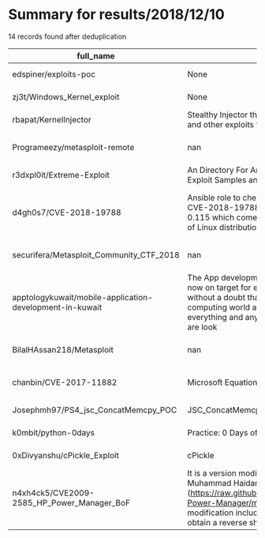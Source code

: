 
# Summary for results/2018/12/10
    
14 records found after deduplication

| full_name | description | html_url | matched_list | matched_count | pushed_at | size | stargazers_count | language | forks_count | vul_ids |
|----------------------------------------------------------|------------------------------------------------------------------------------------------------------------------------------------------------------------------------------------------------------------------------------------------------------------------|-----------------------------------------------------------------------------|------------------------------------------------------|-----------------|---------------------------|--------|--------------------|------------|---------------|--------------------|
| edspiner/exploits-poc | None | https://github.com/edspiner/exploits-poc | ['exploit'] | 1 | 2018-12-10 14:45:35+00:00 | 1 | 0 | | 0 | [] |
| zj3t/Windows_Kernel_exploit | None | https://github.com/zj3t/Windows_Kernel_exploit | ['exploit'] | 1 | 2018-12-10 08:50:01+00:00 | 98 | 1 | | 0 | [] |
| rbapat/KernelInjector | Stealthy Injector that leverages a vulnerable driver and other exploits to remain undetected | https://github.com/rbapat/KernelInjector | ['exploit'] | 1 | 2018-12-10 09:48:38+00:00 | 464 | 25 | C | 17 | [] |
| Programeezy/metasploit-remote | nan | https://github.com/Programeezy/metasploit-remote | ['metasploit module OR payload'] | 1 | 2018-12-10 10:12:12+00:00 | 4 | 0 | | 0 | [] |
| r3dxpl0it/Extreme-Exploit | An Directory For Archiving Non-Robust Exploits, Exploit Samples and Malware Samples/Parts | https://github.com/r3dxpl0it/Extreme-Exploit | ['exploit'] | 1 | 2018-12-10 16:28:15+00:00 | 8 | 3 | C | 2 | [] |
| d4gh0s7/CVE-2018-19788 | Ansible role to check the vulnerability tracked as CVE-2018-19788, impacts PolicyKit version 0.115 which comes pre-installed on a wide range of Linux distributions | https://github.com/d4gh0s7/CVE-2018-19788 | ['cve poc', 'cve-2', 'exploit', 'vulnerability poc'] | 4 | 2018-12-10 15:57:47+00:00 | 25 | 3 | Shell | 0 | ['CVE-2018-19788'] |
| securifera/Metasploit_Community_CTF_2018 | nan | https://github.com/securifera/Metasploit_Community_CTF_2018 | ['metasploit module OR payload'] | 1 | 2018-12-10 07:14:26+00:00 | 3624 | 1 | Python | 1 | [] |
| apptologykuwait/mobile-application-development-in-kuwait | The App development market in the Kuwait is right now on target for every investor. This can be said without a doubt that apps are the future of our computing world and there is an app for almost everything and anything in the world. The investors are look | https://github.com/apptologykuwait/mobile-application-development-in-kuwait | ['exploit'] | 1 | 2018-12-10 05:40:00+00:00 | 0 | 0 | | 0 | [] |
| BilalHAssan218/Metasploit | nan | https://github.com/BilalHAssan218/Metasploit | ['metasploit module OR payload'] | 1 | 2018-12-10 11:02:13+00:00 | 5 | 0 | Ruby | 0 | [] |
| chanbin/CVE-2017-11882 | Microsoft Equation 3.0/Convert python2 to python3 | https://github.com/chanbin/CVE-2017-11882 | ['cve-2'] | 1 | 2018-12-10 11:18:50+00:00 | 118 | 0 | Python | 0 | ['CVE-2017-11882'] |
| Josephmh97/PS4_jsc_ConcatMemcpy_POC | JSC_ConcatMemcpy Webkit Exploit POC | https://github.com/Josephmh97/PS4_jsc_ConcatMemcpy_POC | ['exploit'] | 1 | 2018-12-10 12:05:42+00:00 | 0 | 4 | HTML | 8 | [] |
| k0mbit/python-0days | Practice: 0 Days off. | https://github.com/k0mbit/python-0days | ['0day'] | 1 | 2018-12-10 14:45:55+00:00 | 14 | 0 | nan | 0 | [] |
| 0xDivyanshu/cPickle_Exploit | cPickle | https://github.com/0xDivyanshu/cPickle_Exploit | ['exploit'] | 1 | 2018-12-10 19:30:19+00:00 | 2 | 2 | Python | 1 | [] |
| n4xh4ck5/CVE2009-2585_HP_Power_Manager_BoF | It is a version modified of the original exploit by Muhammad Haidari (https://raw.githubusercontent.com/Muhammd/HP-Power-Manager/master/hpm_exploit.py). The modification includes a payload which allows to obtain a reverse shell to avoid to open ports in th | https://github.com/n4xh4ck5/CVE2009-2585_HP_Power_Manager_BoF | ['cve-2', 'exploit'] | 2 | 2018-12-10 19:35:13+00:00 | 22 | 4 | Python | 3 | [] |
